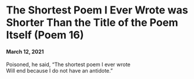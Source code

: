 # The Shortest Poem I Ever Wrote was Shorter Than the Title of the Poem Itself (Poem 16)  
#### March 12, 2021

Poisoned, he said, “The shortest poem I ever wrote  
Will end because I do not have an antidote.”